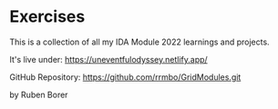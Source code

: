 # Exercises

This is a collection of all my IDA Module 2022 learnings and projects.

It's live under: 
https://uneventfulodyssey.netlify.app/

GitHub Repository:
https://github.com/rrmbo/GridModules.git

by Ruben Borer